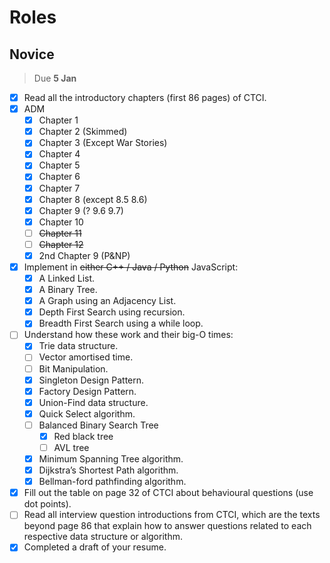 # Roles

## Novice

> Due **5 Jan**

- [x] Read all the introductory chapters (first 86 pages) of CTCI.
- [x] ADM
  - [x] Chapter 1
  - [x] Chapter 2 (Skimmed)
  - [x] Chapter 3 (Except War Stories)
  - [x] Chapter 4
  - [x] Chapter 5
  - [x] Chapter 6
  - [x] Chapter 7
  - [x] Chapter 8 (except 8.5 8.6)
  - [x] Chapter 9 (? 9.6 9.7)
  - [x] Chapter 10
  - [ ] ~~Chapter 11~~
  - [ ] ~~Chapter 12~~
  - [x] 2nd Chapter 9 (P&NP)
- [x] Implement in ~~either C++ / Java / Python~~ JavaScript:
  - [x] A Linked List.
  - [x] A Binary Tree.
  - [x] A Graph using an Adjacency List.
  - [x] Depth First Search using recursion.
  - [x] Breadth First Search using a while loop.
- [ ] Understand how these work and their big-O times:
  - [x] Trie data structure.
  - [ ] Vector amortised time.
  - [ ] Bit Manipulation.
  - [x] Singleton Design Pattern.
  - [x] Factory Design Pattern.
  - [x] Union-Find data structure.
  - [x] Quick Select algorithm.
  - [ ] Balanced Binary Search Tree
    - [x] Red black tree
    - [ ] AVL tree
  - [x] Minimum Spanning Tree algorithm.
  - [x] Dijkstra’s Shortest Path algorithm.
  - [x] Bellman-ford pathfinding algorithm.
- [x] Fill out the table on page 32 of CTCI about behavioural questions (use dot points).
- [ ] Read all interview question introductions from CTCI, which are the texts beyond page 86 that explain how to answer questions related to each respective data structure or algorithm.
- [x] Completed a draft of your resume.
